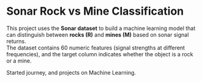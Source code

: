 # Sonar Rock vs Mine Classification

This project uses the **Sonar dataset** to build a machine learning model that can distinguish between **rocks (R)** and **mines (M)** based on sonar signal returns.  
The dataset contains 60 numeric features (signal strengths at different frequencies), and the target column indicates whether the object is a rock or a mine.

Started journey, and projects on Machine Learning.
